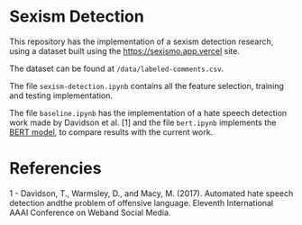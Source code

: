 # Sexism Detection

This repository has the implementation of a sexism detection research, using a dataset built using the https://sexismo.app.vercel site.

The dataset can be found at `/data/labeled-comments.csv`.

The file `sexism-detection.ipynb` contains all the feature selection, training and testing implementation. 

The file `baseline.ipynb` has the implementation of a hate speech detection work made by Davidson et al. [1] and the file `bert.ipynb` implements the [BERT model](https://github.com/google-research/bert), to compare results with the current work.

# Referencies

1 - Davidson, T., Warmsley, D., and Macy, M. (2017). Automated hate speech detection andthe problem of offensive language. Eleventh International AAAI Conference on Weband Social Media.
